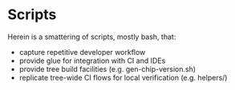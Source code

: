 # Scripts

Herein is a smattering of scripts, mostly bash, that:

* capture repetitive developer workflow
* provide glue for integration with CI and IDEs
* provide tree build facilities (e.g. gen-chip-version.sh)
* replicate tree-wide CI flows for local verification (e.g. helpers/)
